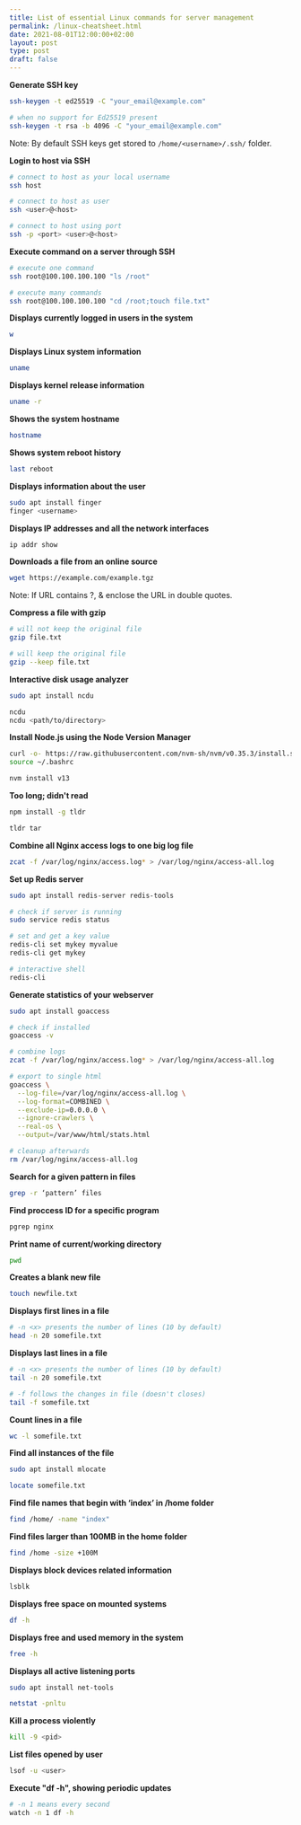 ```yaml
---
title: List of essential Linux commands for server management
permalink: /linux-cheatsheet.html
date: 2021-08-01T12:00:00+02:00
layout: post
type: post
draft: false
---
```


**Generate SSH key**

```bash
ssh-keygen -t ed25519 -C "your_email@example.com"

# when no support for Ed25519 present
ssh-keygen -t rsa -b 4096 -C "your_email@example.com"
```

Note: By default SSH keys get stored to `/home/<username>/.ssh/` folder.

**Login to host via SSH**

```bash
# connect to host as your local username
ssh host

# connect to host as user
ssh <user>@<host>

# connect to host using port
ssh -p <port> <user>@<host>
```

**Execute command on a server through SSH**

```bash
# execute one command
ssh root@100.100.100.100 "ls /root"

# execute many commands
ssh root@100.100.100.100 "cd /root;touch file.txt"
```

**Displays currently logged in users in the system**

```bash
w
```

**Displays Linux system information**

```bash
uname
```

**Displays kernel release information**

```bash
uname -r
```

**Shows the system hostname**

```bash
hostname
```

**Shows system reboot history**

```bash
last reboot
```

**Displays information about the user**

```bash
sudo apt install finger
finger <username>
```

**Displays IP addresses and all the network interfaces**

```bash
ip addr show
```

**Downloads a file from an online source**

```bash
wget https://example.com/example.tgz
```

Note: If URL contains ?, & enclose the URL in double quotes.

**Compress a file with gzip**

```bash
# will not keep the original file
gzip file.txt

# will keep the original file
gzip --keep file.txt
```

**Interactive disk usage analyzer**

```bash
sudo apt install ncdu

ncdu
ncdu <path/to/directory>
```

**Install Node.js using the Node Version Manager**

```bash
curl -o- https://raw.githubusercontent.com/nvm-sh/nvm/v0.35.3/install.sh | bash
source ~/.bashrc

nvm install v13
```

**Too long; didn't read**

```bash
npm install -g tldr

tldr tar
```

**Combine all Nginx access logs to one big log file**

```bash
zcat -f /var/log/nginx/access.log* > /var/log/nginx/access-all.log
```

**Set up Redis server**

```bash
sudo apt install redis-server redis-tools

# check if server is running
sudo service redis status

# set and get a key value
redis-cli set mykey myvalue
redis-cli get mykey

# interactive shell
redis-cli
```

**Generate statistics of your webserver**

```bash
sudo apt install goaccess

# check if installed
goaccess -v

# combine logs
zcat -f /var/log/nginx/access.log* > /var/log/nginx/access-all.log

# export to single html
goaccess \
  --log-file=/var/log/nginx/access-all.log \
  --log-format=COMBINED \
  --exclude-ip=0.0.0.0 \
  --ignore-crawlers \
  --real-os \
  --output=/var/www/html/stats.html

# cleanup afterwards
rm /var/log/nginx/access-all.log
```

**Search for a given pattern in files**

```bash
grep -r ‘pattern’ files
```

**Find proccess ID for a specific program**

```bash
pgrep nginx
```

**Print name of current/working directory**

```bash
pwd
```

**Creates a blank new file**

```bash
touch newfile.txt
```

**Displays first lines in a file**

```bash
# -n <x> presents the number of lines (10 by default)
head -n 20 somefile.txt
```

**Displays last lines in a file**

```bash
# -n <x> presents the number of lines (10 by default)
tail -n 20 somefile.txt

# -f follows the changes in file (doesn't closes)
tail -f somefile.txt
```

**Count lines in a file**

```bash
wc -l somefile.txt
```

**Find all instances of the file**

```bash
sudo apt install mlocate

locate somefile.txt
```

**Find file names that begin with ‘index’ in /home folder**

```bash
find /home/ -name "index"
```

**Find files larger than 100MB in the home folder**

```bash
find /home -size +100M
```

**Displays block devices related information**

```bash
lsblk
```

**Displays free space on mounted systems**

```bash
df -h
```

**Displays free and used memory in the system**

```bash
free -h
```

**Displays all active listening ports**

```bash
sudo apt install net-tools

netstat -pnltu
```

**Kill a process violently**

```bash
kill -9 <pid>
```

**List files opened by user**

```bash
lsof -u <user>
```

**Execute "df -h", showing periodic updates**

```bash
# -n 1 means every second
watch -n 1 df -h
```

